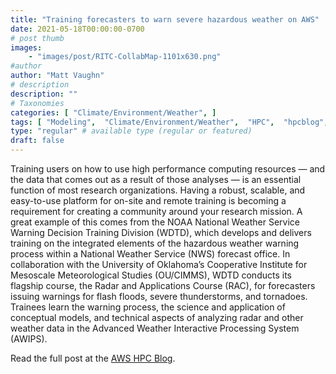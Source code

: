 ```yaml
---
title: "Training forecasters to warn severe hazardous weather on AWS"
date: 2021-05-18T00:00:00-0700
# post thumb
images:
    - "images/post/RITC-CollabMap-1101x630.png"
#author
author: "Matt Vaughn"
# description
description: ""
# Taxonomies
categories: [ "Climate/Environment/Weather", ]
tags: [ "Modeling",  "Climate/Environment/Weather",  "HPC",  "hpcblog", ]
type: "regular" # available type (regular or featured)
draft: false
---
```


Training users on how to use high performance computing resources — and the data that comes out as a result of those analyses — is an essential function of most research organizations. Having a robust, scalable, and easy-to-use platform for on-site and remote training is becoming a requirement for creating a community around your research mission. A great example of this comes from the NOAA National Weather Service Warning Decision Training Division (WDTD), which develops and delivers training on the integrated elements of the hazardous weather warning process within a National Weather Service (NWS) forecast office. In collaboration with the University of Oklahoma’s Cooperative Institute for Mesoscale Meteorological Studies (OU/CIMMS), WDTD conducts its flagship course, the Radar and Applications Course (RAC), for forecasters issuing warnings for flash floods, severe thunderstorms, and tornadoes. Trainees learn the warning process, the science and application of conceptual models, and technical aspects of analyzing radar and other weather data in the Advanced Weather Interactive Processing System (AWIPS). 

Read the full post at the [AWS HPC Blog](https://aws.amazon.com/blogs/hpc/training-forecasters-to-warn-severe-hazardous-weather-on-aws/).
